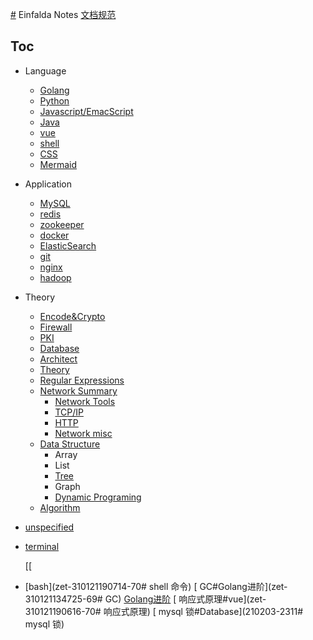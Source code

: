 [#](#.md) Einfalda Notes
  [文档规范](zet-010221164751-73.md)
  
## Toc
* Language
  * [Golang](zet-310121131409-66.md)
  * [Python](zet-310121135923-71.md)
  * [Javascript/EmacScript](zet-010221201023-75.md)
  * [Java](zet-010221201057-75.md)
  * [vue](zet-310121190616-70.md)
  * [shell](zet-310121190714-70.md)
  * [CSS](210202-1732.md)
  * [Mermaid](210427-2004.md)

* Application
  * [MySQL](zet-310121140846-71.md)
  * [redis](zet-310121121417-65.md)
  * [zookeeper](zet-310121123430-65.md)
  * [docker](zet-280121172134-66.md)
  * [ElasticSearch](210203-1047.md)
  * [git](zet-310121123614-65.md)
  * [nginx](zet-310121122541-65.md)
  * [hadoop](zet-310121140733-71.md)

* Theory
  * [Encode&Crypto](210802-1607.md)
  * [Firewall](210220-1050.md)
  * [PKI](210531-1024.md)
  * [Database](210203-2311.md)
  * [Architect](210203-1756.md)
  * [Theory](210202-1736.md)
  * [Regular Expressions](210220-1427.md)
  * [Network Summary](210203-1417.md)
    * [Network Tools](210202-1726.md)
    * [TCP/IP](zet-010221162407-73.md)
    * [HTTP](zet-020221161959-75.md)
    * [Network misc](210311-1720.md)
  * [Data Structure](210312-1740.md)
    * Array
    * List
    * [Tree](210203-2259.md)
    * Graph
    * [Dynamic Programing](210328-1738.md)
  * [Algorithm](210203-2257.md)
* [unspecified](210202-1737.md)
* [terminal](210630-1813.md)
    
    
    [[
* [bash](zet-310121190714-70# shell 命令)
    [ GC#Golang进阶](zet-310121134725-69# GC)
    [Golang进阶](zet-310121134725-69.md)
    [ 响应式原理#vue](zet-310121190616-70# 响应式原理)
    [ mysql 锁#Database](210203-2311# mysql 锁)
